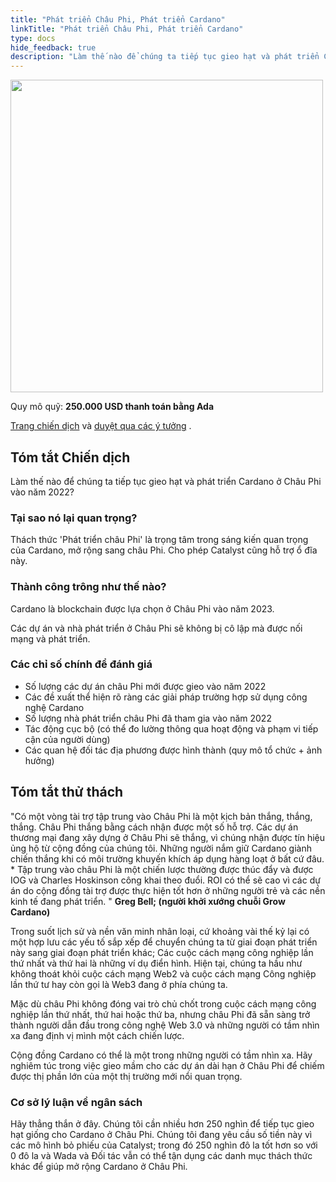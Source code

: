 ```yaml
---
title: "Phát triển Châu Phi, Phát triển Cardano"
linkTitle: "Phát triển Châu Phi, Phát triển Cardano"
type: docs
hide_feedback: true
description: "Làm thế nào để chúng ta tiếp tục gieo hạt và phát triển Cardano ở Châu Phi vào năm 2022?"
---
```


<img src="https://cardano.ideascale.com/community-library/accounts/93/936143/Public/10-Grow-Africa-Grow-Cardano-1daa76.png" style="width:500px;height500px">

Quy mô quỹ: **250.000 USD thanh toán bằng Ada**

[Trang chiến dịch](https://cardano.ideascale.com/c/idea/384227) và [duyệt qua các ý tưởng](https://cardano.ideascale.com/c/campaigns/26442/stage/all/ideas/unspecified) .

## Tóm tắt Chiến dịch

Làm thế nào để chúng ta tiếp tục gieo hạt và phát triển Cardano ở Châu Phi vào năm 2022?

### Tại sao nó lại quan trọng?

Thách thức 'Phát triển châu Phi' là trọng tâm trong sáng kiến quan trọng của Cardano, mở rộng sang châu Phi. Cho phép Catalyst cũng hỗ trợ ổ đĩa này.

### Thành công trông như thế nào?

Cardano là blockchain được lựa chọn ở Châu Phi vào năm 2023.

Các dự án và nhà phát triển ở Châu Phi sẽ không bị cô lập mà được nối mạng và phát triển.

### Các chỉ số chính để đánh giá

- Số lượng các dự án châu Phi mới được gieo vào năm 2022
- Các đề xuất thể hiện rõ ràng các giải pháp trường hợp sử dụng công nghệ Cardano
- Số lượng nhà phát triển châu Phi đã tham gia vào năm 2022
- Tác động cục bộ (có thể đo lường thông qua hoạt động và phạm vi tiếp cận của người dùng)
- Các quan hệ đối tác địa phương được hình thành (quy mô tổ chức + ảnh hưởng)

## Tóm tắt thử thách

"Có một vòng tài trợ tập trung vào Châu Phi là một kịch bản thắng, thắng, thắng. Châu Phi thắng bằng cách nhận được một số hỗ trợ. Các dự án thương mại đang xây dựng ở Châu Phi sẽ thắng, vì chúng nhận được tín hiệu ủng hộ từ cộng đồng của chúng tôi. Những người nắm giữ Cardano giành chiến thắng khi có môi trường khuyến khích áp dụng hàng loạt ở bất cứ đâu. * Tập trung vào châu Phi là một chiến lược thường được thúc đẩy và được IOG và Charles Hoskinson công khai theo đuổi. ROI có thể sẽ cao vì các dự án do cộng đồng tài trợ được thực hiện tốt hơn ở những người trẻ và các nền kinh tế đang phát triển. " **Greg Bell; (người khởi xướng chuỗi Grow Cardano)**

Trong suốt lịch sử và nền văn minh nhân loại, cứ khoảng vài thế kỷ lại có một hợp lưu các yếu tố sắp xếp để chuyển chúng ta từ giai đoạn phát triển này sang giai đoạn phát triển khác; Các cuộc cách mạng công nghiệp lần thứ nhất và thứ hai là những ví dụ điển hình. Hiện tại, chúng ta hầu như không thoát khỏi cuộc cách mạng Web2 và cuộc cách mạng Công nghiệp lần thứ tư hay còn gọi là Web3 đang ở phía chúng ta.

Mặc dù châu Phi không đóng vai trò chủ chốt trong cuộc cách mạng công nghiệp lần thứ nhất, thứ hai hoặc thứ ba, nhưng châu Phi đã sẵn sàng trở thành người dẫn đầu trong công nghệ Web 3.0 và những người có tầm nhìn xa đang định vị mình một cách chiến lược.

Cộng đồng Cardano có thể là một trong những người có tầm nhìn xa. Hãy nghiêm túc trong việc gieo mầm cho các dự án dài hạn ở Châu Phi để chiếm được thị phần lớn của một thị trường mới nổi quan trọng.

### Cơ sở lý luận về ngân sách

Hãy thẳng thắn ở đây. Chúng tôi cần nhiều hơn 250 nghìn để tiếp tục gieo hạt giống cho Cardano ở Châu Phi. Chúng tôi đang yêu cầu số tiền này vì các mô hình bỏ phiếu của Catalyst; trong đó 250 nghìn đô la tốt hơn so với 0 đô la và Wada và Đối tác vẫn có thể tận dụng các danh mục thách thức khác để giúp mở rộng Cardano ở Châu Phi.

